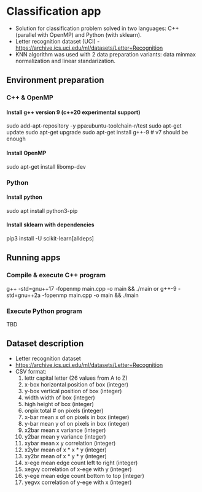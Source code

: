 # Classification app
- Solution for classification problem solved in two languages: C++ (parallel with OpenMP) and Python (with sklearn).
- Letter recognition dataset (UCI) - https://archive.ics.uci.edu/ml/datasets/Letter+Recognition
- KNN algorithm was used with 2 data preparation variants: data minmax normalization and linear standarization.

## Environment preparation
### C++ & OpenMP
#### Install g++ version 9 (c++20 experimental support)
sudo add-apt-repository -y ppa:ubuntu-toolchain-r/test
sudo apt-get update
sudo apt-get upgrade
sudo apt-get install g++-9 # v7 should be enough

#### Install OpenMP
sudo apt-get install libomp-dev

### Python
#### Install python
sudo apt install python3-pip

#### Install sklearn with dependencies
pip3 install -U scikit-learn[alldeps]

## Running apps
### Compile & execute C++ program
g++ -std=gnu++17 -fopenmp main.cpp -o main && ./main
or
g++-9 -std=gnu++2a -fopenmp main.cpp -o main && ./main

### Execute Python program
TBD

## Dataset description
- Letter recognition dataset
- https://archive.ics.uci.edu/ml/datasets/Letter+Recognition
- CSV format:
  1. lettr capital letter (26 values from A to Z)
  2. x-box horizontal position of box (integer)
  3. y-box vertical position of box (integer)
  4. width width of box (integer)
  5. high height of box (integer)
  6. onpix total # on pixels (integer)
  7. x-bar mean x of on pixels in box (integer)
  8. y-bar mean y of on pixels in box (integer)
  9. x2bar mean x variance (integer)
  10. y2bar mean y variance (integer)
  11. xybar mean x y correlation (integer)
  12. x2ybr mean of x * x * y (integer)
  13. xy2br mean of x * y * y (integer)
  14. x-ege mean edge count left to right (integer)
  15. xegvy correlation of x-ege with y (integer)
  16. y-ege mean edge count bottom to top (integer)
  17. yegvx correlation of y-ege with x (integer)


